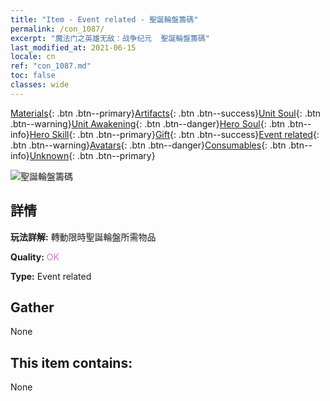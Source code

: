 ```yaml
---
title: "Item - Event related - 聖誕輪盤籌碼"
permalink: /con_1087/
excerpt: "魔法门之英雄无敌：战争纪元  聖誕輪盤籌碼"
last_modified_at: 2021-06-15
locale: cn
ref: "con_1087.md"
toc: false
classes: wide
---
```

 [Materials](/ItemsCN/){: .btn .btn--primary}[Artifacts](/ItemsCN/Artifacts/){: .btn .btn--success}[Unit Soul](/ItemsCN/UnitSoul/){: .btn .btn--warning}[Unit Awakening](/ItemsCN/UnitAwakening/){: .btn .btn--danger}[Hero Soul](/ItemsCN/HeroSoul/){: .btn .btn--info}[Hero Skill](/ItemsCN/HeroSkill/){: .btn .btn--primary}[Gift](/ItemsCN/Gift/){: .btn .btn--success}[Event related](/ItemsCN/Events/){: .btn .btn--warning}[Avatars](/ItemsCN/Avatars/){: .btn .btn--danger}[Consumables](/ItemsCN/Consumables/){: .btn .btn--info}[Unknown](/ItemsCN/Unknown/){: .btn .btn--primary}

 ![聖誕輪盤籌碼](/images/t/i_690013.png)

## 詳情
 **玩法詳解:** 轉動限時聖誕輪盤所需物品

 **Quality:** <span style="color: #DA70D6">OK</span>

 **Type:** Event related

## Gather

  None

## This item contains:

  None

